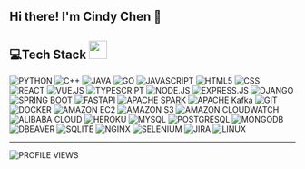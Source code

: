 ## Hi there! I'm Cindy Chen 👋



<!--
**liangyu0516/liangyu0516** is a ✨ _special_ ✨ repository because its `README.md` (this file) appears on your GitHub profile.

Here are some ideas to get you started:

- 🔭 I’m currently working on ...
- 🌱 I’m currently learning ...
- 👯 I’m looking to collaborate on ...
- 🤔 I’m looking for help with ...
- 💬 Ask me about ...
- 📫 How to reach me: ...
- 😄 Pronouns: ...
- ⚡ Fun fact: ...
-->

## 💻Tech Stack <img src = "https://media2.giphy.com/media/QssGEmpkyEOhBCb7e1/giphy.gif?cid=ecf05e47a0n3gi1bfqntqmob8g9aid1oyj2wr3ds3mg700bl&rid=giphy.gif" width = 32px>

![PYTHON](https://img.shields.io/badge/python-%233776AB?style=for-the-badge&logo=python&logoColor=white)
![C++](https://img.shields.io/badge/c%2B%2B-%2300599C?style=for-the-badge&logo=cplusplus&logoColor=white)
![JAVA](https://img.shields.io/badge/java-%23EA2D2E?style=for-the-badge&logo=java&logoColor=white)
![GO](https://img.shields.io/badge/go-%2300ADD8?style=for-the-badge&logo=go&logoColor=white)
![JAVASCRIPT](https://img.shields.io/badge/javascript-%23F7DF1E?style=for-the-badge&logo=javascript&logoColor=white)
![HTML5](https://img.shields.io/badge/html5-%23E34F26?style=for-the-badge&logo=html5&logoColor=white)
![CSS](https://img.shields.io/badge/css-%23663399?style=for-the-badge&logo=css&logoColor=white)
![REACT](https://img.shields.io/badge/react-%2361DAFB?style=for-the-badge&logo=react&logoColor=white)
![VUE.JS](https://img.shields.io/badge/vue.js-%234FC08D?style=for-the-badge&logo=vuedotjs&logoColor=white)
![TYPESCRIPT](https://img.shields.io/badge/typescript-%233178C6?style=for-the-badge&logo=typescript&logoColor=white)
![NODE.JS](https://img.shields.io/badge/Node.js-%235FA04E?style=for-the-badge&logo=nodedotjs&logoColor=white)
![EXPRESS.JS](https://img.shields.io/badge/express.js-%23000000?style=for-the-badge&logo=express)
![DJANGO](https://img.shields.io/badge/django-%23092E20?style=for-the-badge&logo=django&logoColor=white)
![SPRING BOOT](https://img.shields.io/badge/spring%20boot-%236DB33F?style=for-the-badge&logo=springboot&logoColor=white)
![FASTAPI](https://img.shields.io/badge/fastapi-%23009688?style=for-the-badge&logo=fastapi&logoColor=white)
![APACHE SPARK](https://img.shields.io/badge/apache%20spark-%23E25A1C?style=for-the-badge&logo=apachespark&logoColor=white)
![APACHE Kafka](https://img.shields.io/badge/apache%20kafka-%23231F20?style=for-the-badge&logo=apachekafka)
![GIT](https://img.shields.io/badge/git-%23F05032?style=for-the-badge&logo=git&logoColor=white)
![DOCKER](https://img.shields.io/badge/docker-%232496ED?style=for-the-badge&logo=docker&logoColor=white)
![AMAZON EC2](https://img.shields.io/badge/amazon%20ec2-%23FF9900?style=for-the-badge&logo=amazonec2&logoColor=white)
![AMAZON S3](https://img.shields.io/badge/amazon%20s3-%23569A31?style=for-the-badge&logo=amazons3&logoColor=white)
![AMAZON CLOUDWATCH](https://img.shields.io/badge/amazon%20cloudwatch-%23FF4F8B?style=for-the-badge&logo=amazoncloudwatch&logoColor=white)
![ALIBABA CLOUD](https://img.shields.io/badge/alibaba%20cloud-%23FF6A00?style=for-the-badge&logo=alibabacloud&logoColor=white)
![HEROKU](https://img.shields.io/badge/heroku-%23430098?style=for-the-badge&logo=heroku&logoColor=white)
![MYSQL](https://img.shields.io/badge/mysql-%234479A1?style=for-the-badge&logo=mysql&logoColor=white)
![POSTGRESQL](https://img.shields.io/badge/postgresql-%234169E1?style=for-the-badge&logo=postgresql&logoColor=white)
![MONGODB](https://img.shields.io/badge/mongodb-%2347A248?style=for-the-badge&logo=mongodb&logoColor=white)
![DBEAVER](https://img.shields.io/badge/dbeaver-%23382923?style=for-the-badge&logo=dbeaver&logoColor=white)
![SQLITE](https://img.shields.io/badge/sqlite-%23003B57?style=for-the-badge&logo=sqlite&logoColor=white)
![NGINX](https://img.shields.io/badge/nginx-%23009639?style=for-the-badge&logo=nginx&logoColor=white)
![SELENIUM](https://img.shields.io/badge/selenium-%2343B02A?style=for-the-badge&logo=selenium&logoColor=white)
![JIRA](https://img.shields.io/badge/jira-%230052CC?style=for-the-badge&logo=jira&logoColor=white)
![LINUX](https://img.shields.io/badge/linux-%23FCC624?style=for-the-badge&logo=linux&logoColor=white)

---

![PROFILE VIEWS](https://komarev.com/ghpvc/?username=liangyu0516&color=brightgreen)
